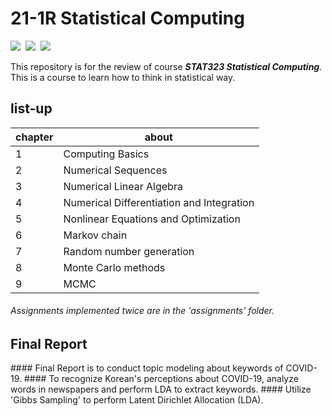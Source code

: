 # 21-1R Statistical Computing
<p align="left">
  <img src="https://img.shields.io/badge/R-276DC3?style=flat-square&logo=R&logoColor=white"/></a>&nbsp
  <img src="https://img.shields.io/badge/Python-3776AB?style=flat-square&logo=Python&logoColor=white"/></a>&nbsp
  <img src="https://img.shields.io/badge/Matlab-007396?style=flat-square"/></a>&nbsp 
</p>

This repository is for the review of course **_STAT323 Statistical Computing_**.
This is a course to learn how to think in statistical way.


<h2> list-up </h2>

chapter | about 
---- | ---- 
1 | Computing Basics
2 | Numerical Sequences
3 | Numerical Linear Algebra
4 | Numerical Differentiation and Integration
5 | Nonlinear Equations and Optimization
6 | Markov chain
7 | Random number generation
8 | Monte Carlo methods
9 | MCMC


###### Assignments implemented twice are in the 'assignments' folder.
  
<h2> Final Report </h2>
#### Final Report is to conduct topic modeling about keywords of COVID-19. 
#### To recognize Korean's perceptions about COVID-19, analyze words in newspapers and perform LDA to extract keywords.
#### Utilize 'Gibbs Sampling' to perform Latent Dirichlet Allocation (LDA).
